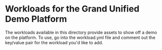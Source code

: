 # Workloads for the Grand Unified Demo Platform

The workloads available in this directory provide assets to show off a demo on the platform.  To use, go into the workload.yml file and comment out the key/value pair for the workload you'd like to add.
